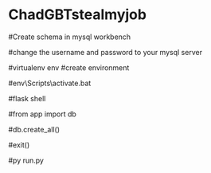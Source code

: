 # ChadGBTstealmyjob

#Create schema in mysql workbench

#change the username and password to your mysql server

#virtualenv env #create environment

#env\Scripts\activate.bat

#flask shell

#from app import db

#db.create_all()

#exit()

#py run.py
